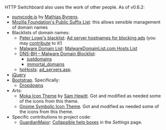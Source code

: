 HTTP Switchboard also uses the work of other people. As of v0.6.2:

- [punycode.js](https://github.com/bestiejs/punycode.js/) by [Mathias Bynens](http://mathiasbynens.be/).
- [Mozilla Foundation's Public Suffix List](http://publicsuffix.org/): this allows sensible management of domain names
- Blacklists of domain names:
    * [Peter Lowe's blacklist](http://pgl.yoyo.org/as/index.php): [Ad server hostnames for blocking ads](http://pgl.yoyo.org/as/serverlist.php?mimetype=plaintext) (you may [contribute](http://pgl.yoyo.org/as/#submit) to it!)
    * [Malware Domain List](http://www.malwaredomainlist.com/): [MalwareDomainList.com Hosts List](http://www.malwaredomainlist.com/hostslist/hosts.txt)
    * [DNS-BH – Malware Domain Blocklist](http://www.malwaredomains.com/?page_id=1508):
        - [justdomains](http://dns-bh.sagadc.org/justdomains)
        - [immortal_domains](http://dns-bh.sagadc.org/immortal_domains.txt)
    * [hpHosts](http://hosts-file.net): [ad_servers.asp](http://hosts-file.net/?s=Download).
- [jQuery](http://jquery.com/)
- [Bootstrap](http://getbootstrap.com/). Specifically:
    * [Dropdowns](http://getbootstrap.com/javascript/#dropdowns)
- Arts:
    * [Moka Icon Theme](https://github.com/snwh/moka-icon-theme-symbolic) by [Sam Hewitt](https://github.com/snwh). Got and modified as needed some of the icons from this theme.
    * [Gnome Symbolic Icon Theme](https://git.gnome.org/browse/gnome-icon-theme-symbolic). Got and modified as needed some of the icons from this theme.
- Specific contributions to project code:
    * [GuardianMajor](github.com/GuardianMajor): [Collapsible help boxes](/gorhill/httpswitchboard/pull/57) in the *Settings* page.